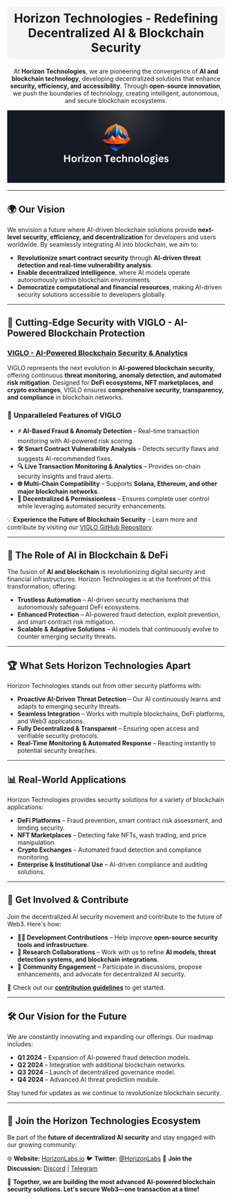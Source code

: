 <h1 align="center" style="background-color:#f4f4f4; padding:10px; border-radius:10px;">Horizon Technologies - Redefining Decentralized AI & Blockchain Security </h1>

<p align="center">At <b>Horizon Technologies</b>, we are pioneering the convergence of <b>AI and blockchain technology</b>, developing decentralized solutions that enhance <b>security, efficiency, and accessibility</b>. Through <b>open-source innovation</b>, we push the boundaries of technology, creating intelligent, autonomous, and secure blockchain ecosystems.</p>

![Horizon Technologies Logo](https://raw.githubusercontent.com/Horizon-Labs1/.github/refs/heads/main/profile/Banner.png)

--- 

## 🌍 Our Vision

We envision a future where AI-driven blockchain solutions provide **next-level security, efficiency, and decentralization** for developers and users worldwide. By seamlessly integrating AI into blockchain, we aim to:

- **Revolutionize smart contract security** through **AI-driven threat detection and real-time vulnerability analysis**.
- **Enable decentralized intelligence**, where AI models operate autonomously within blockchain environments.
- **Democratize computational and financial resources**, making AI-driven security solutions accessible to developers globally.

---

## 🌟 Cutting-Edge Security with VIGLO - AI-Powered Blockchain Protection

### [VIGLO - AI-Powered Blockchain Security & Analytics](https://github.com/Horizon-Labs1/VIGLO)

VIGLO represents the next evolution in **AI-powered blockchain security**, offering continuous **threat monitoring, anomaly detection, and automated risk mitigation**. Designed for **DeFi ecosystems, NFT marketplaces, and crypto exchanges**, VIGLO ensures **comprehensive security, transparency, and compliance** in blockchain networks.

### 🚀 **Unparalleled Features of VIGLO**

- **⚡ AI-Based Fraud & Anomaly Detection** – Real-time transaction monitoring with AI-powered risk scoring.
- **🛠 Smart Contract Vulnerability Analysis** – Detects security flaws and suggests AI-recommended fixes.
- **🔍 Live Transaction Monitoring & Analytics** – Provides on-chain security insights and fraud alerts.
- **🌐 Multi-Chain Compatibility** – Supports **Solana, Ethereum, and other major blockchain networks**.
- **🔐 Decentralized & Permissionless** – Ensures complete user control while leveraging automated security enhancements.

💡 **Experience the Future of Blockchain Security** – Learn more and contribute by visiting our [VIGLO GitHub Repository](https://github.com/Horizon-Labs1/VIGLO).

---

## 🤖 The Role of AI in Blockchain & DeFi

The fusion of **AI and blockchain** is revolutionizing digital security and financial infrastructures. Horizon Technologies is at the forefront of this transformation, offering:

- **Trustless Automation** – AI-driven security mechanisms that autonomously safeguard DeFi ecosystems.
- **Enhanced Protection** – AI-powered fraud detection, exploit prevention, and smart contract risk mitigation.
- **Scalable & Adaptive Solutions** – AI models that continuously evolve to counter emerging security threats.

---

## 🏆 What Sets Horizon Technologies Apart

Horizon Technologies stands out from other security platforms with:

- **Proactive AI-Driven Threat Detection** – Our AI continuously learns and adapts to emerging security threats.
- **Seamless Integration** – Works with multiple blockchains, DeFi platforms, and Web3 applications.
- **Fully Decentralized & Transparent** – Ensuring open access and verifiable security protocols.
- **Real-Time Monitoring & Automated Response** – Reacting instantly to potential security breaches.

---

## 📊 Real-World Applications

Horizon Technologies provides security solutions for a variety of blockchain applications:

- **DeFi Platforms** – Fraud prevention, smart contract risk assessment, and lending security.
- **NFT Marketplaces** – Detecting fake NFTs, wash trading, and price manipulation.
- **Crypto Exchanges** – Automated fraud detection and compliance monitoring.
- **Enterprise & Institutional Use** – AI-driven compliance and auditing solutions.

---

## 🚀 Get Involved & Contribute

Join the decentralized AI security movement and contribute to the future of Web3. Here's how:

- **👨‍💻 Development Contributions** – Help improve **open-source security tools and infrastructure**.
- **🧠 Research Collaborations** – Work with us to refine **AI models, threat detection systems, and blockchain integrations**.
- **🌱 Community Engagement** – Participate in discussions, propose enhancements, and advocate for decentralized AI security.

🔗 Check out our **[contribution guidelines](#)** to get started.

---

## 🛠 Our Vision for the Future

We are constantly innovating and expanding our offerings. Our roadmap includes:

- **Q1 2024** – Expansion of AI-powered fraud detection models.
- **Q2 2024** – Integration with additional blockchain networks.
- **Q3 2024** – Launch of decentralized governance model.
- **Q4 2024** – Advanced AI threat prediction module.

Stay tuned for updates as we continue to revolutionize blockchain security.

---

## 📢 Join the Horizon Technologies Ecosystem

Be part of the **future of decentralized AI security** and stay engaged with our growing community:

🌐 **Website:** [HorizonLabs.io](#)
🐦 **Twitter:** [@HorizonLabs](#)
💬 **Join the Discussion:** [Discord](#) | [Telegram](#)

🚀 **Together, we are building the most advanced AI-powered blockchain security solutions. Let's secure Web3—one transaction at a time!**



